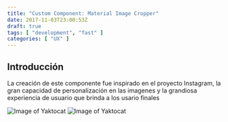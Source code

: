 ```yaml
---
title: "Custom Component: Material Image Cropper"
date: 2017-11-03T23:00:53Z
draft: true
tags: [ "development", "fast" ]
categories: [ "UX" ]
---
```


## Introducción
La creación de este componente fue inspirado en el proyecto Instagram,
la gran capacidad de personalización en las imagenes y la grandiosa experiencia
de usuario que brinda a los usario finales

![Image of Yaktocat](https://github.com/orbismobile/mobile.frontendlabs.io/blob/master/source/content/posts/custom_component/raw_image_2.png)
![Image of Yaktocat](https://github.com/orbismobile/mobile.frontendlabs.io/blob/master/source/content/posts/custom_component/cropped_image_2.png)

